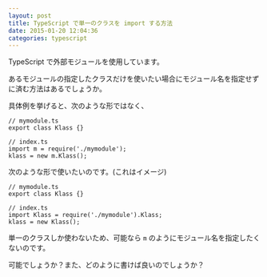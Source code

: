```yaml
---
layout: post
title: TypeScript で単一のクラスを import する方法
date: 2015-01-20 12:04:36
categories: typescript
---
```

<!-- {% raw %} -->
<p>TypeScript で外部モジュールを使用しています。</p>

<p>あるモジュールの指定したクラスだけを使いたい場合にモジュール名を指定せずに済む方法はあるでしょうか。</p>

<p>具体例を挙げると、次のような形ではなく、</p>

<pre><code>// mymodule.ts
export class Klass {}

// index.ts
import m = require('./mymodule');
klass = new m.Klass();
</code></pre>

<p>次のような形で使いたいのです。(これはイメージ)</p>

<pre><code>// mymodule.ts
export class Klass {}

// index.ts
import Klass = require('./mymodule').Klass;
klass = new Klass();
</code></pre>

<p>単一のクラスしか使わないため、可能なら <code>m</code> のようにモジュール名を指定したくないのです。</p>

<p>可能でしょうか？また、どのように書けば良いのでしょうか？</p>
<!-- {% endraw %} -->
